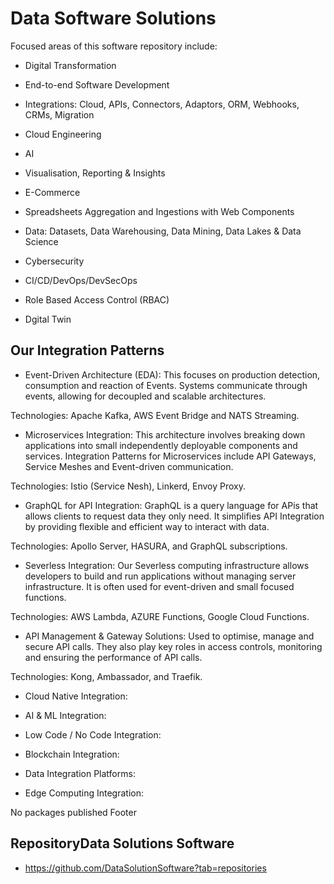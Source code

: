# Data Software Solutions

Focused areas of this software repository include:

 - Digital Transformation

- End-to-end Software Development

- Integrations: Cloud, APIs, Connectors, Adaptors, ORM, Webhooks, CRMs, Migration

- Cloud Engineering 

- AI

- Visualisation, Reporting & Insights

- E-Commerce

- Spreadsheets Aggregation and Ingestions with Web Components

- Data: Datasets, Data Warehousing, Data Mining, Data Lakes & Data Science

- Cybersecurity

- CI/CD/DevOps/DevSecOps

- Role Based Access Control (RBAC)

- Dgital Twin

## Our Integration Patterns

- Event-Driven Architecture (EDA): This focuses on production detection, consumption and reaction of Events. Systems communicate through events, allowing for decoupled and scalable architectures.

Technologies: Apache Kafka, AWS Event Bridge and NATS Streaming.

- Microservices Integration: This architecture involves breaking down applications into small independently deployable components and services. Integration Patterns for Microservices include API Gateways, Service Meshes and Event-driven communication.

Technologies: Istio (Service Nesh), Linkerd, Envoy Proxy.

- GraphQL for API Integration: GraphQL is a query language for APis that allows clients to request data they only need. It simplifies API Integration by providing flexible and efficient way to interact with data.

Technologies: Apollo Server, HASURA, and GraphQL subscriptions.

- Severless Integration: Our Severless computing infrastructure allows developers to build and run applications without managing server infrastructure. It is often used for event-driven and small focused functions.

Technologies: AWS Lambda, AZURE Functions, Google Cloud Functions.

- API Management & Gateway Solutions: Used to optimise, manage and secure API calls. They also play key roles in access controls, monitoring and ensuring the performance of API calls.

Technologies: Kong, Ambassador, and Traefik.

- Cloud Native Integration:

- AI & ML Integration:

- Low Code / No Code Integration:

- Blockchain Integration:

- Data Integration Platforms:

- Edge Computing Integration:


No packages published
Footer

## RepositoryData Solutions Software 

- https://github.com/DataSolutionSoftware?tab=repositories

